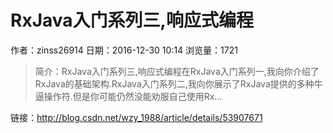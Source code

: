 # RxJava入门系列三,响应式编程
作者：zinss26914
日期：2016-12-30 10:14
浏览量：1721
> 简介：RxJava入门系列三,响应式编程在RxJava入门系列一,我向你介绍了RxJava的基础架构.RxJava入门系列二,我向你展示了RxJava提供的多种牛逼操作符.但是你可能仍然没能劝服自己使用Rx...

 链接：http://blog.csdn.net/wzy_1988/article/details/53907671
